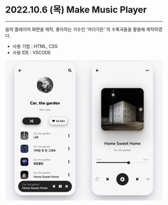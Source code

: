 # 2022.10.6 (목) Make Music Player

---

음악 플레이어 화면을 제작, 좋아하는 가수인 '카더가든' 의 수록곡들을 활용해 제작하였다.

- 사용 기법 : HTML, CSS
- 사용 IDE : VSCODE

![output](./output.png)
